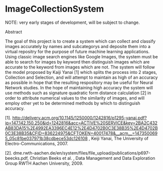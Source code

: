 # ImageCollectionSystem

NOTE: very early stages of development, will be subject to change.

Abstract

The goal of this project is to create a system which can collect and classify images accurately by names and subcategorys and deposite them into a virtual repositry for the purpose of future machine learning applications. Using classic image search engines like Google Images, the system must be able to search for images by keyword then distinguish images which are accurate to the keyword from images which are not. The system will follow the model proposed by Kaiji Yanai [1] which splits the process into 2 stages, Collection and Selection, and will attempt to maintain as high of an accuracy as possible in hope that the resulting respository may be useful for Neural Network studies. In the hope of maintaining high accuracy the system will use methods such as signature quadratic form distance calculation [2] in order to attribute numerical values to the similarity of images, and will employ other yet to be determined methods by which to distinguish accuracy. 

[1]. http://delivery.acm.org/10.1145/1250000/1242816/p1295-yanai.pdf?ip=147.142.150.250&id=1242816&acc=ACTIVE%20SERVICE&key=2BA2C432AB83DA15%2E4992EA3396EC4E12%2E4D4702B0C3E38B35%2E4D4702B0C3E38B35&CFID=836224975&CFTOKEN=40017478&__acm__=1473500695_05c81be037971b38cdbece53dc126108 , Keiji Yanai, The University of Electro-Communications, 2007.

[2]. dme.rwth-aachen.de/en/system/files/file_upload/publications/p697-beecks.pdf, Christian Beeks et al. , Data Management and Data
Exploration Group RWTH Aachen University, 2009.
